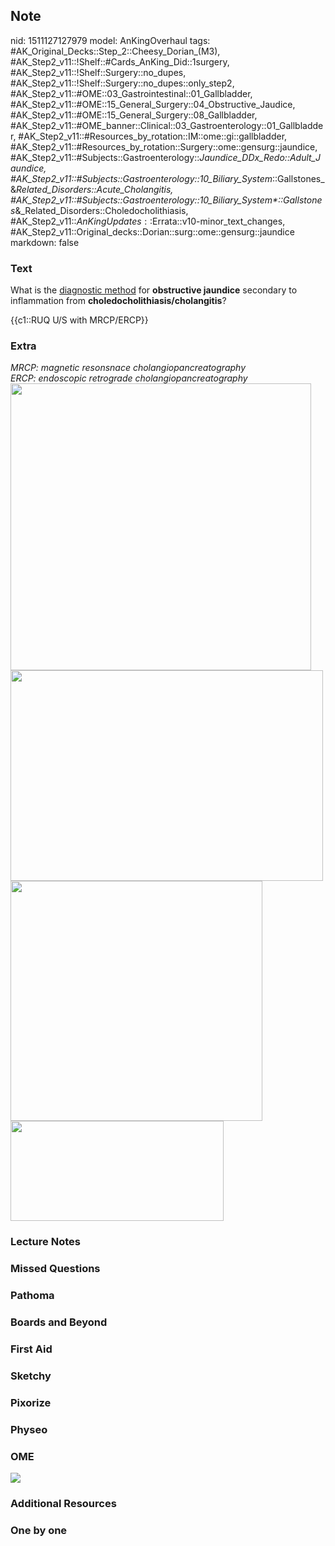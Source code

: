 ## Note
nid: 1511127127979
model: AnKingOverhaul
tags: #AK_Original_Decks::Step_2::Cheesy_Dorian_(M3), #AK_Step2_v11::!Shelf::#Cards_AnKing_Did::1surgery, #AK_Step2_v11::!Shelf::Surgery::no_dupes, #AK_Step2_v11::!Shelf::Surgery::no_dupes::only_step2, #AK_Step2_v11::#OME::03_Gastrointestinal::01_Gallbladder, #AK_Step2_v11::#OME::15_General_Surgery::04_Obstructive_Jaudice, #AK_Step2_v11::#OME::15_General_Surgery::08_Gallbladder, #AK_Step2_v11::#OME_banner::Clinical::03_Gastroenterology::01_Gallbladder, #AK_Step2_v11::#Resources_by_rotation::IM::ome::gi::gallbladder, #AK_Step2_v11::#Resources_by_rotation::Surgery::ome::gensurg::jaundice, #AK_Step2_v11::#Subjects::Gastroenterology::*Jaundice_DDx_Redo::Adult_Jaundice, #AK_Step2_v11::#Subjects::Gastroenterology::10_Biliary_System*::Gallstones_&_Related_Disorders::Acute_Cholangitis, #AK_Step2_v11::#Subjects::Gastroenterology::10_Biliary_System*::Gallstones_&_Related_Disorders::Choledocholithiasis, #AK_Step2_v11::$AnKingUpdates::$Errata::v10-minor_text_changes, #AK_Step2_v11::Original_decks::Dorian::surg::ome::gensurg::jaundice
markdown: false

### Text
What is the <u>diagnostic method</u> for <b>obstructive
jaundice</b> secondary to inflammation from
<b>choledocholithiasis/cholangitis</b>?
<div>
  {{c1::RUQ U/S with MRCP/ERCP}}
</div>

### Extra
<div>
  <i>MRCP: magnetic resonsnace cholangiopancreatography</i>
</div>
<div>
  <i>ERCP: endoscopic retrograde cholangiopancreatography</i>
</div><img class="" src="paste-23592255356929%20(1).jpg" style=
"height: 459px; width: 481px;"><img class="" src=
"Bu8E3vZIQAALDAI.jpg" style=
"height: 337px; width: 500px;"><img class="" src=
"paste-18653042966910.jpg" style="height: 384px; width: 403px;">
<div><img class="" src="paste-16737487552513.jpg" style=
"height: 160px; width: 341px;"></div>

### Lecture Notes


### Missed Questions


### Pathoma


### Boards and Beyond


### First Aid


### Sketchy


### Pixorize


### Physeo


### OME
<div class="ome-widget">
  <a href=
  "https://onlinemeded.org/spa/gastroenterology/gallbladder/acquire?ref=anki">
  <img src="_OME_AnkiFlashcards_Lesson_2.png"></a>
</div>

### Additional Resources


### One by one

